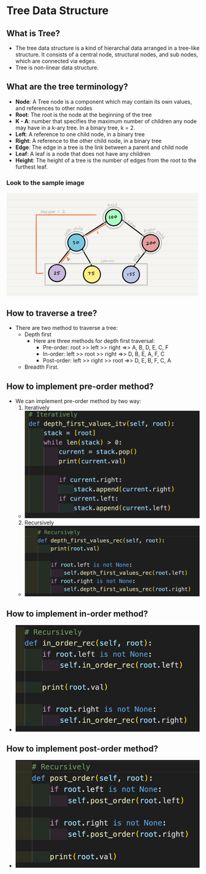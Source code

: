 # Tree Data Structure

## What is Tree?
  - The tree data structure is a kind of hierarchal data arranged in a tree-like structure. It consists of a central node, structural nodes, and sub nodes, which are connected via edges.
  - Tree is non-linear data structure.


## What are the tree terminology?
  - **Node**: A Tree node is a component which may contain its own values, and references to other nodes
  - **Root**: The root is the node at the beginning of the tree
  - **K - A**: number that specifies the maximum number of children any node may have in a k-ary tree. In a binary tree, k = 2.
  - **Left**: A reference to one child node, in a binary tree
  - **Right**: A reference to the other child node, in a binary tree
  - **Edge**: The edge in a tree is the link between a parent and child node
  - **Leaf**: A leaf is a node that does not have any children
  - **Height**: The height of a tree is the number of edges from the root to the furthest leaf.

### Look to the sample image
<img src="class-15-img/BinaryTreeSample.png" alt="drawing" style="width:500px;"/>

## How to traverse a tree?
  - There are two method to traverse a tree:
    - Depth first
      - Here are three methods for depth first traversal:
        - Pre-order: root >> left >> right =>> A, B, D, E, C, F
        - In-order: left >> root >> right =>> D, B, E, A, F, C
        - Post-order: left >> right >> root =>> D, E, B, F, C, A
    - Breadth First.


## How to implement pre-order method?
  - We can implement pre-order method by two way:
    1. Iteratively
      - <img src="class-15-img/iterative_method.png" alt="iterative_method" style="width:500px;"/>
    2. Recursively 
      - <img src="class-15-img/recursive_method.png" alt="iterative_method" style="width:500px;"/>


## How to implement in-order method?
  - <img src="class-15-img/in_order_rec.png" alt="iterative_method" style="width:500px;"/>


## How to implement post-order method?
  - <img src="class-15-img/post_order_rec.png" alt="iterative_method" style="width:500px;"/>
